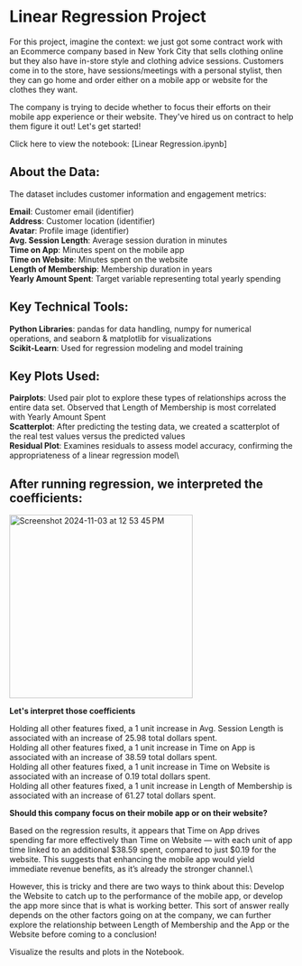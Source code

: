# Linear Regression Project

For this project, imagine the context: we just got some contract work with an Ecommerce company based in New York City that sells clothing online but they also have in-store style and clothing advice sessions. Customers come in to the store, have sessions/meetings with a personal stylist, then they can go home and order either on a mobile app or website for the clothes they want.

The company is trying to decide whether to focus their efforts on their mobile app experience or their website. They've hired us on contract to help them figure it out! Let's get started!

Click here to view the notebook: [Linear Regression.ipynb]

## About the Data: 

The dataset includes customer information and engagement metrics:

**Email**: Customer email (identifier) \
**Address**: Customer location (identifier) \
**Avatar**: Profile image (identifier)\
**Avg. Session Length**: Average session duration in minutes\
**Time on App**: Minutes spent on the mobile app\
**Time on Website**: Minutes spent on the website\
**Length of Membership**: Membership duration in years\
**Yearly Amount Spent**: Target variable representing total yearly spending

## Key Technical Tools:

**Python Libraries**: pandas for data handling, numpy for numerical operations, and seaborn & matplotlib for visualizations\
**Scikit-Learn**: Used for regression modeling and model training

## Key Plots Used: 
**Pairplots**: Used pair plot to explore these types of relationships across the entire data set. Observed that Length of Membership is most correlated with Yearly Amount Spent\
**Scatterplot**: After predicting the testing data, we created a scatterplot of the real test values versus the predicted values \
**Residual Plot**: Examines residuals to assess model accuracy, confirming the appropriateness of a linear regression model\

## After running regression, we interpreted the coefficients: 
<img width="325" alt="Screenshot 2024-11-03 at 12 53 45 PM" src="https://github.com/user-attachments/assets/8ed58811-e862-44fb-b49b-804b894659a4">

**Let's interpret those coefficients**

Holding all other features fixed, a 1 unit increase in Avg. Session Length is associated with an increase of 25.98 total dollars spent.\
Holding all other features fixed, a 1 unit increase in Time on App is associated with an increase of 38.59 total dollars spent.\
Holding all other features fixed, a 1 unit increase in Time on Website is associated with an increase of 0.19 total dollars spent.\
Holding all other features fixed, a 1 unit increase in Length of Membership is associated with an increase of 61.27 total dollars spent.

**Should this company focus on their mobile app or on their website?**

Based on the regression results, it appears that Time on App drives spending far more effectively than Time on Website — with each unit of app time linked to an additional $38.59 spent, compared to just $0.19 for the website. This suggests that enhancing the mobile app would yield immediate revenue benefits, as it’s already the stronger channel.\

However, this is tricky and there are two ways to think about this: Develop the Website to catch up to the performance of the mobile app, or develop the app more since that is what is working better. This sort of answer really depends on the other factors going on at the company, we can further explore the relationship between Length of Membership and the App or the Website before coming to a conclusion!

Visualize the results and plots in the Notebook. 

